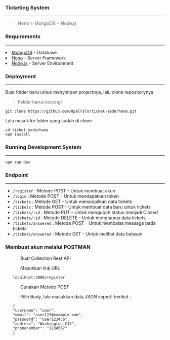 <html>
<h3>Ticketing System</h3></html>
<hr/>
<blockquote>Hono + MongoDB + Node.js</blockquote>

<h3>Requirements</h3>
<hr/>
<li><a href="https://account.mongodb.com/">MongoDB</a> - Database</li>
<li><a href="https://hono.dev/">Hono</a> - Server Framework</li>
<li><a href="https://nodejs.org/en">Node.js</a> - Server Environment</li>

<h3>Deployment</h3>
<hr/>
Buat folder baru untuk menyimpan projectnya, lalu clone repositorynya
<blockquote>Folder harus kosong!</blockquote>

```
git clone https://github.com/Opalrsln/ticket-sederhana.git
```

Lalu masuk ke folder yang sudah di clone

```
cd ticket-sederhana
npm install
```

<h3>Running Development System</h3>
<hr/>

```
npm run dev
```

<h3>Endpoint</h3>
<hr/>
<ul>
  <li><code>/register</code> : Metode POST - Untuk membuat akun</li>
  <li><code>/login</code> : Metode POST - Untuk mendapatkan token</li>
  <li><code>/tickets</code> : Metode GET - Untuk menampilkan data tickets</li>
  <li><code>/tickets</code> : Metode POST - Untuk membuat data baru untuk tickets</li>
  <li><code>/tickets/:id</code> : Metode PUT - Untuk mengubah status menjadi Closed</li>
  <li><code>/tickets/:id</code> : Metode DELETE - Untuk menghapus data tickets</li>
  <li><code>/tickets/answered</code> : Metode POST - Untuk membalas message pada tickets</li>
  <li><code>/tickets/answered</code> : Metode GET - Untuk melihat data balasan</li>
</ul>

<h3>Membuat akun melalui POSTMAN</h3>
<ul>
  <ol>Buat Collection Rest API</ol>
  <ol>Masukkan link URL</ol>
 
  ```
 localhost:3000/register
  ```
  <ol>Gunakan Metode POST</ol>
  <ol>Pilih Body, lalu masukkan data JSON seperti berikut : </ol>

  ```
{
  "username": "user",
  "email": "user123@example.com",
  "password": "user123456",
  "address": "Washington C12",
  "phonenumber": "1234567"
}
  ```


</ul>


 

